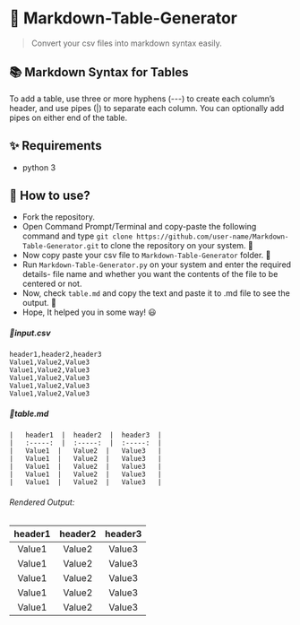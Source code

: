 # 📅 Markdown-Table-Generator

> Convert your csv files into markdown syntax easily.

## 📚 Markdown Syntax for Tables 
To add a table, use three or more hyphens (---) to create each column’s header, and use pipes (|) to separate each column. You can optionally add pipes on either end of the table.

<!--## 🎉 Demo --> 

## ✨ Requirements
- python 3

## 💎 How to use?
 - Fork the repository.
 - Open Command Prompt/Terminal and copy-paste the following command and type  ``git clone https://github.com/user-name/Markdown-Table-Generator.git`` to clone the repository on your system. 🙌
 - Now copy paste your csv file to ``Markdown-Table-Generator`` folder. 👀
 - Run ``Markdown-Table-Generator.py`` on your system and enter the required details- file name and whether you want the contents of the file to be centered or not.
 - Now, check ``table.md`` and copy the text and paste it to .md file to see the output. 💃
 - Hope, It helped you in some way! 😃

##### 📂input.csv
```
header1,header2,header3
Value1,Value2,Value3
Value1,Value2,Value3
Value1,Value2,Value3
Value1,Value2,Value3
Value1,Value2,Value3
```

##### 📂table.md
```
| 	header1	 | 	header2	 | 	header3	 | 
| 	:-----:	 | 	:-----:	 | 	:-----:	 | 
| 	Value1	| 	Value2	| 	Value3	 | 
| 	Value1	| 	Value2	| 	Value3	 | 
| 	Value1	| 	Value2	| 	Value3	 | 
| 	Value1	| 	Value2	| 	Value3	 | 
| 	Value1	| 	Value2	| 	Value3	 | 
```
###### Rendered Output: 
| 	header1	 | 	header2	 | 	header3	 | 
| 	:-----:	 | 	:-----:	 | 	:-----:	 | 
| 	Value1	| 	Value2	| 	Value3	 | 
| 	Value1	| 	Value2	| 	Value3	 | 
| 	Value1	| 	Value2	| 	Value3	 | 
| 	Value1	| 	Value2	| 	Value3	 | 
| 	Value1	| 	Value2	| 	Value3	 | 
